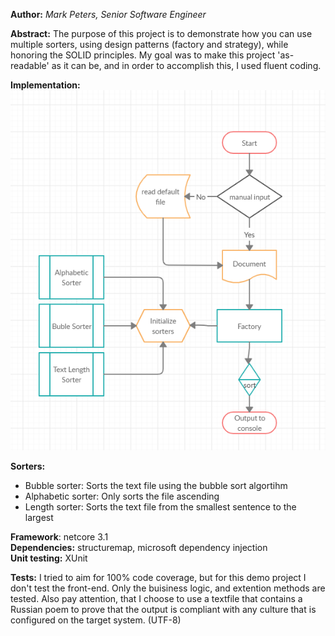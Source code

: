 **Author:** *Mark Peters, Senior Software Engineer*

**Abstract:**
The purpose of this project is to demonstrate how you can use multiple sorters, 
using design patterns (factory and strategy), while honoring the SOLID principles.
My goal was to make this project 'as-readable' as it can be, and in order to accomplish this, I used fluent coding.

**Implementation:**<br/>
![architecture](https://github.com/mpeters21575/Acme.Sorter/blob/master/architecture.PNG)

**Sorters:**<br/>
* Bubble sorter: Sorts the text file using the bubble sort algortihm<br/>
* Alphabetic sorter: Only sorts the file ascending<br/>
* Length sorter: Sorts the text file from the smallest sentence to the largest<br/>

**Framework**: netcore 3.1<br/>
**Dependencies:** structuremap, microsoft dependency injection<br/>
**Unit testing:** XUnit<br/>

**Tests:**
I tried to aim for 100% code coverage, but for this demo project I don't test the front-end. Only the buisiness logic, and extention methods are tested.
Also pay attention, that I choose to use a textfile that contains a Russian poem to prove that the output is compliant with any culture that is configured on the target system. (UTF-8)
